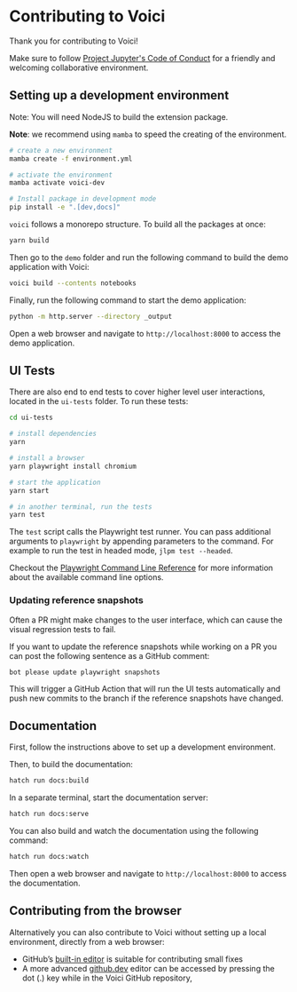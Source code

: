 # Contributing to Voici

Thank you for contributing to Voici!

Make sure to follow [Project Jupyter's Code of Conduct](https://github.com/jupyter/governance/blob/master/conduct/code_of_conduct.md)
for a friendly and welcoming collaborative environment.

## Setting up a development environment

Note: You will need NodeJS to build the extension package.

**Note**: we recommend using `mamba` to speed the creating of the environment.

```bash
# create a new environment
mamba create -f environment.yml

# activate the environment
mamba activate voici-dev

# Install package in development mode
pip install -e ".[dev,docs]"
```

`voici` follows a monorepo structure. To build all the packages at once:

```bash
yarn build
```

Then go to the `demo` folder and run the following command to build the demo application with Voici:

```bash
voici build --contents notebooks
```

Finally, run the following command to start the demo application:

```bash
python -m http.server --directory _output
```

Open a web browser and navigate to `http://localhost:8000` to access the demo application.

## UI Tests

There are also end to end tests to cover higher level user interactions, located in the `ui-tests` folder. To run these tests:

```bash
cd ui-tests

# install dependencies
yarn

# install a browser
yarn playwright install chromium

# start the application
yarn start

# in another terminal, run the tests
yarn test
```

The `test` script calls the Playwright test runner. You can pass additional arguments to `playwright` by appending parameters to the command. For example to run the test in headed mode, `jlpm test --headed`.

Checkout the [Playwright Command Line Reference](https://playwright.dev/docs/test-cli/) for more information about the available command line options.

### Updating reference snapshots

Often a PR might make changes to the user interface, which can cause the visual regression tests to fail.

If you want to update the reference snapshots while working on a PR you can post the following sentence as a GitHub comment:

```
bot please update playwright snapshots
```

This will trigger a GitHub Action that will run the UI tests automatically and push new commits to the branch if the reference snapshots have changed.

## Documentation

First, follow the instructions above to set up a development environment.

Then, to build the documentation:

```bash
hatch run docs:build
```

In a separate terminal, start the documentation server:

```bash
hatch run docs:serve
```

You can also build and watch the documentation using the following command:

```bash
hatch run docs:watch
```

Then open a web browser and navigate to `http://localhost:8000` to access the documentation.

## Contributing from the browser

Alternatively you can also contribute to Voici without setting up a local environment, directly from a web browser:

- GitHub’s [built-in editor](https://docs.github.com/en/repositories/working-with-files/managing-files/editing-files) is suitable for contributing small fixes
- A more advanced [github.dev](https://docs.github.com/en/codespaces/the-githubdev-web-based-editor) editor can be accessed by pressing the dot (.) key while in the Voici GitHub repository,
